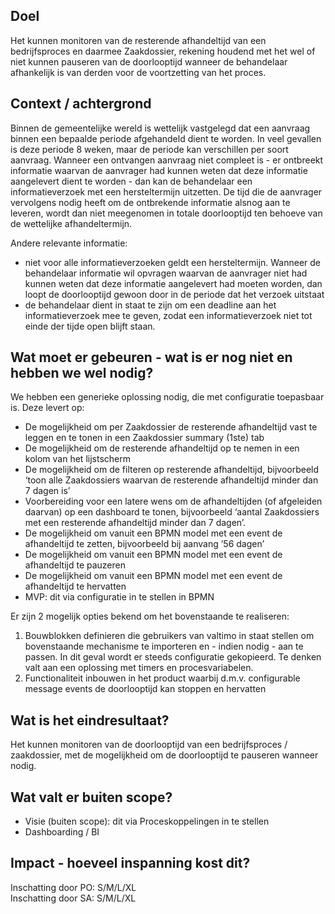 ## Doel
Het kunnen monitoren van de resterende afhandeltijd van een bedrijfsproces en daarmee Zaakdossier, rekening houdend met het wel of niet kunnen pauseren van de doorlooptijd wanneer de behandelaar afhankelijk is van derden voor de voortzetting van het proces.
 
## Context / achtergrond
 
Binnen de gemeentelijke wereld is wettelijk vastgelegd dat een aanvraag binnen een bepaalde periode afgehandeld dient te worden. In veel gevallen is deze periode 8 weken, maar de periode kan verschillen per soort aanvraag. Wanneer een ontvangen aanvraag niet compleet is - er ontbreekt informatie waarvan de aanvrager had kunnen weten dat deze informatie aangelevert dient te worden - dan kan de behandelaar een informatieverzoek met een hersteltermijn uitzetten. De tijd die de aanvrager vervolgens nodig heeft om de ontbrekende informatie alsnog aan te leveren, wordt dan niet meegenomen in totale doorlooptijd ten behoeve van de wettelijke afhandeltermijn. 
 
Andere relevante informatie:
- niet voor alle informatieverzoeken geldt een hersteltermijn. Wanneer de behandelaar informatie wil opvragen waarvan de aanvrager niet had kunnen weten dat deze informatie aangelevert had moeten worden, dan loopt de doorlooptijd gewoon door in de periode dat het verzoek uitstaat
- de behandelaar dient in staat te zijn om een deadline aan het informatieverzoek mee te geven, zodat een informatieverzoek niet tot einde der tijde open blijft staan.
 
## Wat moet er gebeuren - wat is er nog niet en hebben we wel nodig?
 
We hebben een generieke oplossing nodig, die met configuratie toepasbaar is. Deze levert op:
 
- De mogelijkheid om per Zaakdossier de resterende afhandeltijd vast te leggen en te tonen in een Zaakdossier summary (1ste) tab
- De mogelijkheid om de resterende afhandeltijd op te nemen in een kolom van het lijstscherm
- De mogelijkheid om de filteren op resterende afhandeltijd, bijvoorbeeld ‘toon alle Zaakdossiers waarvan de resterende afhandeltijd minder dan 7 dagen is’
- Voorbereiding voor een latere wens om de afhandeltijden (of afgeleiden daarvan) op een dashboard te tonen, bijvoorbeeld ‘aantal Zaakdossiers met een resterende afhandeltijd minder dan 7 dagen’.
- De mogelijkheid om vanuit een BPMN model met een event de afhandeltijd te zetten, bijvoorbeeld bij aanvang ’56 dagen’
- De mogelijkheid om vanuit een BPMN model met een event de afhandeltijd te pauzeren
- De mogelijkheid om vanuit een BPMN model met een event de afhandeltijd te hervatten
- MVP: dit via configuratie in te stellen in BPMN
 
Er zijn 2 mogelijk opties bekend om het bovenstaande te realiseren:
 
1. Bouwblokken definieren die gebruikers van valtimo in staat stellen om bovenstaande mechanisme te importeren en - indien nodig - aan te passen. In dit geval wordt er steeds configuratie gekopieerd. Te denken valt aan een oplossing met timers en procesvariabelen.
2. Functionaliteit inbouwen in het product waarbij d.m.v. configurable message events de doorlooptijd kan stoppen en hervatten
 
## Wat is het eindresultaat?
Het kunnen monitoren van de doorlooptijd van een bedrijfsproces / zaakdossier, met de mogelijkheid om de doorlooptijd te pauseren wanneer nodig.
 
## Wat valt er buiten scope?
 
- Visie (buiten scope): dit via Proceskoppelingen in te stellen
- Dashboarding / BI
 
## Impact - hoeveel inspanning kost dit?
Inschatting door PO: S/M/L/XL  
Inschatting door SA: S/M/L/XL 
